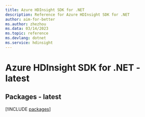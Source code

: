 ```yaml
---
title: Azure HDInsight SDK for .NET
description: Reference for Azure HDInsight SDK for .NET
author: aim-for-better
ms.author: zhezhou
ms.data: 03/14/2023
ms.topic: reference
ms.devlang: dotnet
ms.service: hdinsight
---
```

# Azure HDInsight SDK for .NET - latest
## Packages - latest
[!INCLUDE [packages](hdinsight-index.md)]